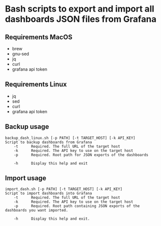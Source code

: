 Bash scripts to export and import all dashboards JSON files from Grafana
====
Requirements MacOS
---
* brew
* gnu-sed
* jq
* curl
* grafana api token

Requirements Linux
---
* jq
* sed
* curl
* grafana api token

Backup usage
---
```text
backup_dash_linux.sh [-p PATH] [-t TARGET_HOST] [-k API_KEY]
Script to backup dashboards from Grafana
    -t      Required. The full URL of the target host
    -k      Required. The API key to use on the target host
    -p      Required. Root path for JSON exports of the dashboards

    -h      Display this help and exit
```
Import usage
---
```text
import_dash.sh [-p PATH] [-t TARGET_HOST] [-k API_KEY]
Script to import dashboards into Grafana
    -t      Required. The full URL of the target host
    -k      Required. The API key to use on the target host
    -p      Required. Root path containing JSON exports of the dashboards you want imported.

    -h      Display this help and exit.
```